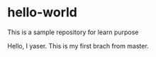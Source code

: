 # hello-world
This is a sample repository for learn purpose

Hello, I yaser. This is my first brach from master. 
